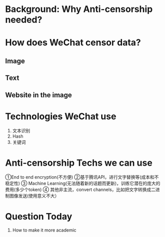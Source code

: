 # Background: Why Anti-censorship needed? 
# How does WeChat censor data?  
## Image
## Text
## Website in the image 
# Technologies WeChat use
1. 文本识别
2. Hash
3. 关键词
# Anti-censorship Techs we can use
①End to end encryption(不方便)
②基于腾讯API，进行文字替换等(成本和不稳定性)
③ Machine Learning(无法随着新的话题而更新)，训练它潜在的庞大的费用(多少个token)
④ 其他非主流，convert channels，比如把文字转换成二进制图像发送(使用意义不大）

# Question Today
1. How to make it more academic